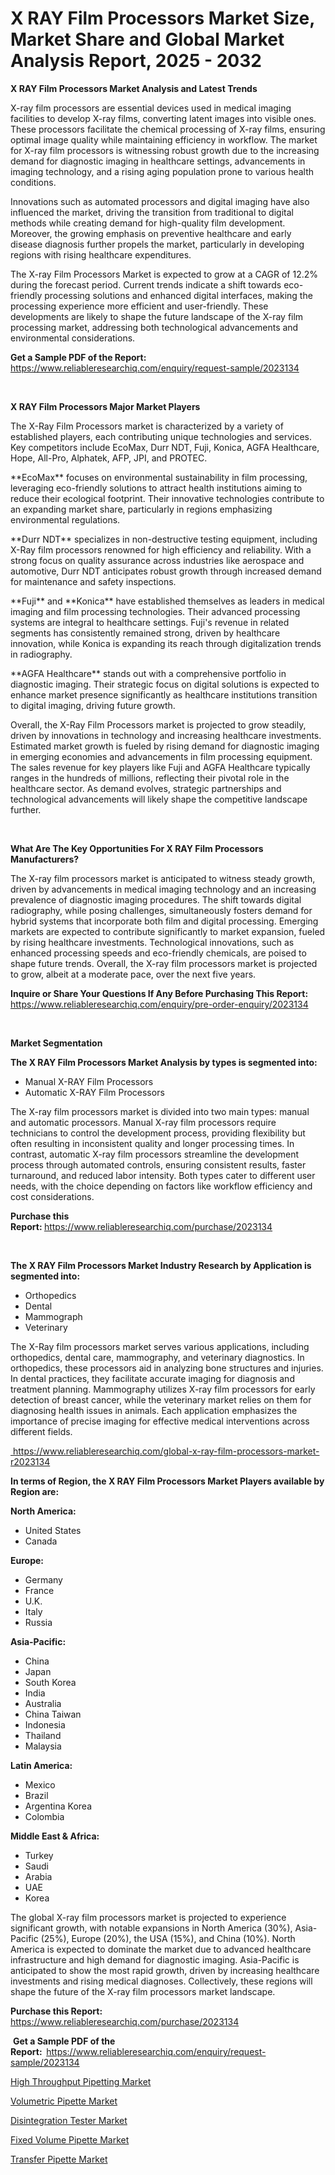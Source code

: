 <p><h1>X RAY Film Processors Market Size, Market Share and Global Market Analysis Report, 2025 - 2032</h1></p><p><strong>X RAY Film Processors Market Analysis and Latest Trends</strong></p>
<p><p>X-ray film processors are essential devices used in medical imaging facilities to develop X-ray films, converting latent images into visible ones. These processors facilitate the chemical processing of X-ray films, ensuring optimal image quality while maintaining efficiency in workflow. The market for X-ray film processors is witnessing robust growth due to the increasing demand for diagnostic imaging in healthcare settings, advancements in imaging technology, and a rising aging population prone to various health conditions. </p><p>Innovations such as automated processors and digital imaging have also influenced the market, driving the transition from traditional to digital methods while creating demand for high-quality film development. Moreover, the growing emphasis on preventive healthcare and early disease diagnosis further propels the market, particularly in developing regions with rising healthcare expenditures. </p><p>The X-ray Film Processors Market is expected to grow at a CAGR of 12.2% during the forecast period. Current trends indicate a shift towards eco-friendly processing solutions and enhanced digital interfaces, making the processing experience more efficient and user-friendly. These developments are likely to shape the future landscape of the X-ray film processing market, addressing both technological advancements and environmental considerations.</p></p>
<p><strong>Get a Sample PDF of the Report:&nbsp;</strong> <a href="https://www.reliableresearchiq.com/enquiry/request-sample/2023134?utm_campaign=1087&utm_medium=2&utm_source=Github&utm_content=ia&utm_term=04032025&utm_id=x-ray-film-processors">https://www.reliableresearchiq.com/enquiry/request-sample/2023134</a></p>
<p>&nbsp;</p>
<p><strong>X RAY Film Processors Major Market Players</strong></p>
<p><p>The X-Ray Film Processors market is characterized by a variety of established players, each contributing unique technologies and services. Key competitors include EcoMax, Durr NDT, Fuji, Konica, AGFA Healthcare, Hope, All-Pro, Alphatek, AFP, JPI, and PROTEC.</p><p>**EcoMax** focuses on environmental sustainability in film processing, leveraging eco-friendly solutions to attract health institutions aiming to reduce their ecological footprint. Their innovative technologies contribute to an expanding market share, particularly in regions emphasizing environmental regulations.</p><p>**Durr NDT** specializes in non-destructive testing equipment, including X-Ray film processors renowned for high efficiency and reliability. With a strong focus on quality assurance across industries like aerospace and automotive, Durr NDT anticipates robust growth through increased demand for maintenance and safety inspections.</p><p>**Fuji** and **Konica** have established themselves as leaders in medical imaging and film processing technologies. Their advanced processing systems are integral to healthcare settings. Fuji's revenue in related segments has consistently remained strong, driven by healthcare innovation, while Konica is expanding its reach through digitalization trends in radiography.</p><p>**AGFA Healthcare** stands out with a comprehensive portfolio in diagnostic imaging. Their strategic focus on digital solutions is expected to enhance market presence significantly as healthcare institutions transition to digital imaging, driving future growth.</p><p>Overall, the X-Ray Film Processors market is projected to grow steadily, driven by innovations in technology and increasing healthcare investments. Estimated market growth is fueled by rising demand for diagnostic imaging in emerging economies and advancements in film processing equipment. The sales revenue for key players like Fuji and AGFA Healthcare typically ranges in the hundreds of millions, reflecting their pivotal role in the healthcare sector. As demand evolves, strategic partnerships and technological advancements will likely shape the competitive landscape further.</p></p>
<p>&nbsp;</p>
<p><strong>What Are The Key Opportunities For X RAY Film Processors Manufacturers?</strong></p>
<p><p>The X-ray film processors market is anticipated to witness steady growth, driven by advancements in medical imaging technology and an increasing prevalence of diagnostic imaging procedures. The shift towards digital radiography, while posing challenges, simultaneously fosters demand for hybrid systems that incorporate both film and digital processing. Emerging markets are expected to contribute significantly to market expansion, fueled by rising healthcare investments. Technological innovations, such as enhanced processing speeds and eco-friendly chemicals, are poised to shape future trends. Overall, the X-ray film processors market is projected to grow, albeit at a moderate pace, over the next five years.</p></p>
<p><strong>Inquire or Share Your Questions If Any Before Purchasing This Report:</strong> <a href="https://www.reliableresearchiq.com/enquiry/pre-order-enquiry/2023134?utm_campaign=1087&utm_medium=2&utm_source=Github&utm_content=ia&utm_term=04032025&utm_id=x-ray-film-processors">https://www.reliableresearchiq.com/enquiry/pre-order-enquiry/2023134</a></p>
<p>&nbsp;</p>
<p><strong>Market Segmentation</strong></p>
<p><strong>The X RAY Film Processors Market Analysis by types is segmented into:</strong></p>
<p><ul><li>Manual X-RAY Film Processors</li><li>Automatic X-RAY Film Processors</li></ul></p>
<p><p>The X-ray film processors market is divided into two main types: manual and automatic processors. Manual X-ray film processors require technicians to control the development process, providing flexibility but often resulting in inconsistent quality and longer processing times. In contrast, automatic X-ray film processors streamline the development process through automated controls, ensuring consistent results, faster turnaround, and reduced labor intensity. Both types cater to different user needs, with the choice depending on factors like workflow efficiency and cost considerations.</p></p>
<p><strong>Purchase this Report:&nbsp;</strong><a href="https://www.reliableresearchiq.com/purchase/2023134?utm_campaign=1087&utm_medium=2&utm_source=Github&utm_content=ia&utm_term=04032025&utm_id=x-ray-film-processors">https://www.reliableresearchiq.com/purchase/2023134</a></p>
<p>&nbsp;</p>
<p><strong>The X RAY Film Processors Market Industry Research by Application is segmented into:</strong></p>
<p><ul><li>Orthopedics</li><li>Dental</li><li>Mammograph</li><li>Veterinary</li></ul></p>
<p><p>The X-Ray film processors market serves various applications, including orthopedics, dental care, mammography, and veterinary diagnostics. In orthopedics, these processors aid in analyzing bone structures and injuries. In dental practices, they facilitate accurate imaging for diagnosis and treatment planning. Mammography utilizes X-ray film processors for early detection of breast cancer, while the veterinary market relies on them for diagnosing health issues in animals. Each application emphasizes the importance of precise imaging for effective medical interventions across different fields.</p></p>
<p><a href="https://www.reliableresearchiq.com/global-x-ray-film-processors-market-r2023134?utm_campaign=1087&utm_medium=2&utm_source=Github&utm_content=ia&utm_term=04032025&utm_id=x-ray-film-processors">&nbsp;https://www.reliableresearchiq.com/global-x-ray-film-processors-market-r2023134</a></p>
<p><strong>In terms of Region, the X RAY Film Processors Market Players available by Region are:</strong></p>
<p>
    <p> <strong> North America: </strong>
        <ul>
            <li>United States</li>
            <li>Canada</li>
        </ul>
        </p> 
    <p> <strong> Europe: </strong>
        <ul>
            <li>Germany</li>
            <li>France</li>
            <li>U.K.</li>
            <li>Italy</li>
            <li>Russia</li>
        </ul>
        </p> 
    <p> <strong> Asia-Pacific: </strong>
        <ul>
            <li>China</li>
            <li>Japan</li>
            <li>South Korea</li>
            <li>India</li>
            <li>Australia</li>
            <li>China Taiwan</li>
            <li>Indonesia</li>
            <li>Thailand</li>
            <li>Malaysia</li>
        </ul>
        </p> 
    <p> <strong> Latin America: </strong>
        <ul>
            <li>Mexico</li>
            <li>Brazil</li>
            <li>Argentina Korea</li>
            <li>Colombia</li>
        </ul>
        </p> 
    <p> <strong> Middle East & Africa: </strong>
        <ul>
            <li>Turkey</li>
            <li>Saudi</li>
            <li>Arabia</li>
            <li>UAE</li>
            <li>Korea</li>
        </ul>
    </p>
    </p>
<p><p>The global X-ray film processors market is projected to experience significant growth, with notable expansions in North America (30%), Asia-Pacific (25%), Europe (20%), the USA (15%), and China (10%). North America is expected to dominate the market due to advanced healthcare infrastructure and high demand for diagnostic imaging. Asia-Pacific is anticipated to show the most rapid growth, driven by increasing healthcare investments and rising medical diagnoses. Collectively, these regions will shape the future of the X-ray film processors market landscape.</p></p>
<p><strong>Purchase this Report: </strong><a href="https://www.reliableresearchiq.com/purchase/2023134?utm_campaign=1087&utm_medium=2&utm_source=Github&utm_content=ia&utm_term=04032025&utm_id=x-ray-film-processors">https://www.reliableresearchiq.com/purchase/2023134</a></p>
<p>&nbsp;<strong>Get a Sample PDF of the Report:&nbsp;&nbsp;</strong><a href="https://www.reliableresearchiq.com/enquiry/request-sample/2023134?utm_campaign=1087&utm_medium=2&utm_source=Github&utm_content=ia&utm_term=04032025&utm_id=x-ray-film-processors">https://www.reliableresearchiq.com/enquiry/request-sample/2023134</a></p>
<p><strong></strong></p>
<p><p><a href="https://github.com/azetehhasle/Market-Research-Report-List-1/blob/main/high-throughput-pipetting-market.md?utm_campaign=1087&utm_medium=2&utm_source=Github&utm_content=ia&utm_term=04032025&utm_id=x-ray-film-processors">High Throughput Pipetting Market</a></p><p><a href="https://github.com/ghimergela93/Market-Research-Report-List-1/blob/main/volumetric-pipette-market.md?utm_campaign=1087&utm_medium=2&utm_source=Github&utm_content=ia&utm_term=04032025&utm_id=x-ray-film-processors">Volumetric Pipette Market</a></p><p><a href="https://github.com/dovbusmrking/Market-Research-Report-List-1/blob/main/disintegration-tester-market.md?utm_campaign=1087&utm_medium=2&utm_source=Github&utm_content=ia&utm_term=04032025&utm_id=x-ray-film-processors">Disintegration Tester Market</a></p><p><a href="https://github.com/hacklmenckg6/Market-Research-Report-List-1/blob/main/fixed-volume-pipette-market.md?utm_campaign=1087&utm_medium=2&utm_source=Github&utm_content=ia&utm_term=04032025&utm_id=x-ray-film-processors">Fixed Volume Pipette Market</a></p><p><a href="https://github.com/knipsfilip8f/Market-Research-Report-List-1/blob/main/transfer-pipette-market.md?utm_campaign=1087&utm_medium=2&utm_source=Github&utm_content=ia&utm_term=04032025&utm_id=x-ray-film-processors">Transfer Pipette Market</a></p></p>